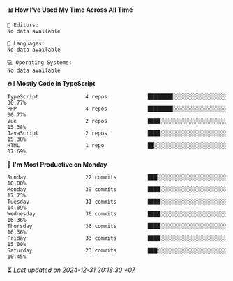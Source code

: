 <!--START_SECTION:readme-stats-->
**📊 How I’ve Used My Time Across All Time**

```text
📝 Editors:
No data available

💬 Languages:
No data available

💻 Operating Systems:
No data available
```

**🔥 I Mostly Code in TypeScript**

```text
TypeScript               4 repos             ████████░░░░░░░░░░░░░░░░░   30.77%
PHP                      4 repos             ████████░░░░░░░░░░░░░░░░░   30.77%
Vue                      2 repos             ████░░░░░░░░░░░░░░░░░░░░░   15.38%
JavaScript               2 repos             ████░░░░░░░░░░░░░░░░░░░░░   15.38%
HTML                     1 repo              ██░░░░░░░░░░░░░░░░░░░░░░░   07.69%
```

**📅 I'm Most Productive on Monday**

```text
Sunday                   22 commits          ███░░░░░░░░░░░░░░░░░░░░░░   10.00%
Monday                   39 commits          ████░░░░░░░░░░░░░░░░░░░░░   17.73%
Tuesday                  31 commits          ████░░░░░░░░░░░░░░░░░░░░░   14.09%
Wednesday                36 commits          ████░░░░░░░░░░░░░░░░░░░░░   16.36%
Thursday                 36 commits          ████░░░░░░░░░░░░░░░░░░░░░   16.36%
Friday                   33 commits          ████░░░░░░░░░░░░░░░░░░░░░   15.00%
Saturday                 23 commits          ███░░░░░░░░░░░░░░░░░░░░░░   10.45%
```



⏳ *Last updated on 2024-12-31 20:18:30 +07*
<!--END_SECTION:readme-stats-->